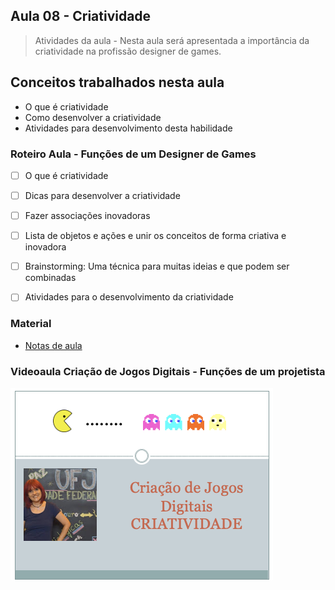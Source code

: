 ## Aula 08 - Criatividade

> Atividades da aula - Nesta aula será apresentada a importância da criatividade na profissão designer de games. 

## Conceitos trabalhados nesta aula

- O que é criatividade
- Como desenvolver a criatividade
- Atividades para desenvolvimento desta habilidade

### Roteiro Aula - Funções de um Designer de Games
- [ ] O que é criatividade
- [ ] Dicas para desenvolver a criatividade
- [ ] Fazer associações inovadoras 
- [ ] Lista de objetos e ações e unir os conceitos de forma criativa e inovadora
- [ ] Brainstorming: Uma técnica para muitas ideias e que podem ser combinadas
- [ ] Atividades para o desenvolvimento da criatividade


### Material
- [Notas de aula](/documentos/criatividade.pdf)

### Videoaula Criação de Jogos Digitais -  Funções de um projetista
[![Funções de um projetista](capa_6.png)](https://youtu.be/RnNpioeNvxY)
